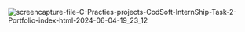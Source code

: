 ![screencapture-file-C-Practies-projects-CodSoft-InternShip-Task-2-Portfolio-index-html-2024-06-04-19_23_12](https://github.com/sriram200413/Portfolio/assets/168328631/d153da0a-91fa-4a34-b716-63359a60cf7c)
